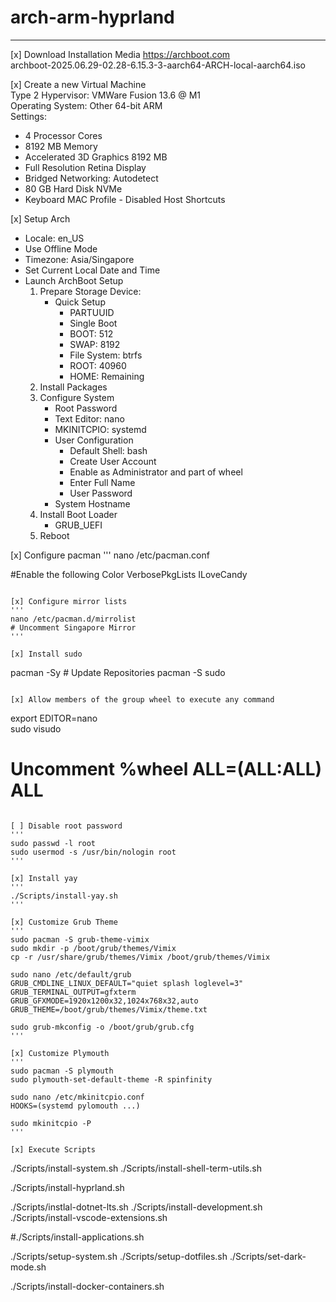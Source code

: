 # arch-arm-hyprland  
---
[x] Download Installation Media
https://archboot.com  
archboot-2025.06.29-02.28-6.15.3-3-aarch64-ARCH-local-aarch64.iso  

[x] Create a new Virtual Machine  
Type 2 Hypervisor: VMWare Fusion 13.6 @ M1  
Operating System: Other 64-bit ARM  
Settings:
* 4 Processor Cores  
* 8192 MB Memory  
* Accelerated 3D Graphics 8192 MB
* Full Resolution Retina Display
* Bridged Networking: Autodetect
* 80 GB Hard Disk NVMe
* Keyboard MAC Profile - Disabled Host Shortcuts

[x] Setup Arch
* Locale: en_US
* Use Offline Mode
* Timezone: Asia/Singapore
* Set Current Local Date and Time
* Launch ArchBoot Setup
    1. Prepare Storage Device: 
        * Quick Setup
            * PARTUUID
            * Single Boot
            * BOOT: 512
            * SWAP: 8192
            * File System: btrfs
            * ROOT: 40960
            * HOME: Remaining
    2. Install Packages
    3. Configure System
        * Root Password
        * Text Editor: nano
        * MKINITCPIO: systemd
        * User Configuration
            * Default Shell: bash
            * Create User Account
            * Enable as Administrator and part of wheel
            * Enter Full Name
            * User Password
        * System Hostname
    4. Install Boot Loader
        * GRUB_UEFI
    5. Reboot 

[x] Configure pacman
'''
nano /etc/pacman.conf

#Enable the following
Color
VerbosePkgLists
ILoveCandy
```

[x] Configure mirror lists
'''
nano /etc/pacman.d/mirrolist
# Uncomment Singapore Mirror
'''

[x] Install sudo
```
pacman -Sy      # Update Repositories
pacman -S sudo  
```

[x] Allow members of the group wheel to execute any command
```
export EDITOR=nano  
sudo visudo                     
# Uncomment %wheel ALL=(ALL:ALL) ALL
```

[ ] Disable root password
'''
sudo passwd -l root
sudo usermod -s /usr/bin/nologin root
'''

[x] Install yay
'''
./Scripts/install-yay.sh
'''

[x] Customize Grub Theme
'''
sudo pacman -S grub-theme-vimix
sudo mkdir -p /boot/grub/themes/Vimix
cp -r /usr/share/grub/themes/Vimix /boot/grub/themes/Vimix

sudo nano /etc/default/grub
GRUB_CMDLINE_LINUX_DEFAULT="quiet splash loglevel=3"
GRUB_TERMINAL_OUTPUT=gfxterm
GRUB_GFXMODE=1920x1200x32,1024x768x32,auto
GRUB_THEME=/boot/grub/themes/Vimix/theme.txt

sudo grub-mkconfig -o /boot/grub/grub.cfg
'''

[x] Customize Plymouth
'''
sudo pacman -S plymouth
sudo plymouth-set-default-theme -R spinfinity

sudo nano /etc/mkinitcpio.conf
HOOKS=(systemd pylomouth ...)

sudo mkinitcpio -P
'''

[x] Execute Scripts

```
./Scripts/install-system.sh
./Scripts/install-shell-term-utils.sh

./Scripts/install-hyprland.sh

./Scripts/instlal-dotnet-lts.sh
./Scripts/install-development.sh
./Scripts/install-vscode-extensions.sh

#./Scripts/install-applications.sh

./Scripts/setup-system.sh
./Scripts/setup-dotfiles.sh
./Scripts/set-dark-mode.sh

./Scripts/install-docker-containers.sh
```
